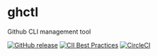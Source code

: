 # ghctl
Github CLI management tool

[![GitHub release](http://img.shields.io/github/release/amirashad/ghctl.svg?style=flat-square)](release)
[![CII Best Practices](https://bestpractices.coreinfrastructure.org/projects/3272/badge)](https://bestpractices.coreinfrastructure.org/projects/3272)
[![CircleCI](https://circleci.com/gh/amirashad/ghctl.svg?style=svg)](https://circleci.com/gh/amirashad/ghctl)